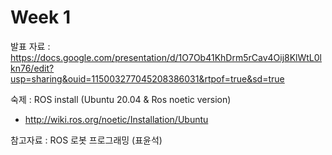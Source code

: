 # Week 1


발표 자료 : https://docs.google.com/presentation/d/1O7Ob41KhDrm5rCav4Oij8KlWtL0lkn76/edit?usp=sharing&ouid=115003277045208386031&rtpof=true&sd=true

숙제 : ROS install (Ubuntu 20.04 & Ros noetic version)
- http://wiki.ros.org/noetic/Installation/Ubuntu

참고자료 : ROS 로봇 프로그래밍 (표윤석)